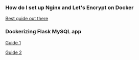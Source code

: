 ### How do I set up Nginx and Let's Encrypt on Docker

[Best guide out there](https://medium.com/@pentacent/nginx-and-lets-encrypt-with-docker-in-less-than-5-minutes-b4b8a60d3a71)

### Dockerizing Flask MySQL app

[Guide 1](https://medium.com/@pentacent/nginx-and-lets-encrypt-with-docker-in-less-than-5-minutes-b4b8a60d3a71)

[Guide 2](https://medium.com/@shamir.stav_83310/dockerizing-a-flask-mysql-app-with-docker-compose-c4f51d20b40d)